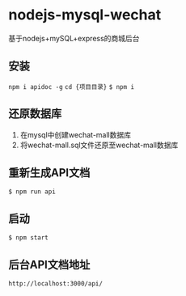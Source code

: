 # nodejs-mysql-wechat
基于nodejs+mySQL+express的商城后台

## 安装
`npm i apidoc -g`
`cd {项目目录}`
`$ npm i`
## 还原数据库
1. 在mysql中创建wechat-mall数据库
2. 将wechat-mall.sql文件还原至wechat-mall数据库 
## 重新生成API文档
`$ npm run api`
## 启动
`$ npm start`
## 后台API文档地址
`http://localhost:3000/api/`
